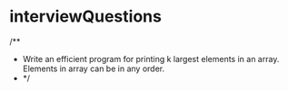 # interviewQuestions
/**
 * Write an efficient program for printing k largest elements in an array. Elements in array can be in any order.
 * */

